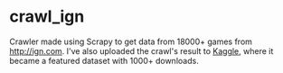 # crawl_ign

Crawler made using Scrapy to get data from 18000+ games from http://ign.com.
I've also uploaded the crawl's result to [Kaggle](https://www.kaggle.com/egrinstein/20-years-of-games), where it became
a featured dataset with 1000+ downloads.

